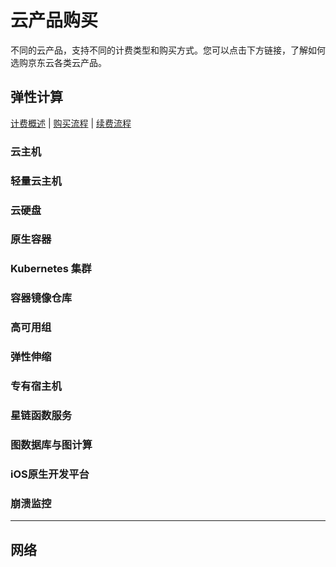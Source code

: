 # 云产品购买

不同的云产品，支持不同的计费类型和购买方式。您可以点击下方链接，了解如何选购京东云各类云产品。

## 弹性计算

[计费概述](https://docs.jdcloud.com/cn/virtual-machines/billing-overview)  |  [购买流程](https://docs.jdcloud.com/cn/virtual-machines/purchase-process)  |  [续费流程](https://docs.jdcloud.com/cn/virtual-machines/renew-process)

### 云主机

### 轻量云主机

### 云硬盘

### 原生容器

### Kubernetes 集群

### 容器镜像仓库

### 高可用组

### 弹性伸缩

### 专有宿主机

### 星链函数服务

### 图数据库与图计算

### iOS原生开发平台

### 崩溃监控

---
## 网络
